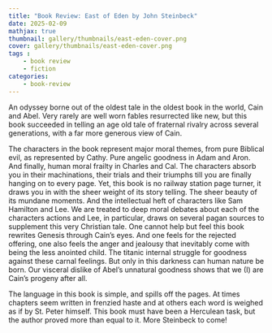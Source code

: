 ```yaml
---
title: "Book Review: East of Eden by John Steinbeck"
date: 2025-02-09
mathjax: true
thumbnail: gallery/thumbnails/east-eden-cover.png
cover: gallery/thumbnails/east-eden-cover.png
tags : 
    - book review
    - fiction
categories:
    - book-review
---
```



An odyssey borne out of the oldest tale in the oldest book in the world, Cain and Abel. Very rarely are well worn fables resurrected like new, but this book succeeded in telling an age old tale of fraternal rivalry across several generations, with a far more generous view of Cain. 

The characters in the book represent major moral themes, from pure Biblical evil, as represented by Cathy. Pure angelic goodness in Adam and Aron. And finally, human moral frailty in Charles and Cal. The characters absorb you in their machinations, their trials and their triumphs till you are finally hanging on to every page. Yet, this book is no railway station page turner, it draws you in with the sheer weight of its story telling. The sheer beauty of its mundane moments. And the intellectual heft of characters like Sam Hamilton and Lee. We are treated to deep moral debates about each of the characters actions and Lee, in particular, draws on several pagan sources to supplement this very Christian tale. One cannot help but feel this book rewrites Genesis through Cain’s eyes. And one feels for the rejected offering, one also feels the anger and jealousy that inevitably come with being the less anointed child. The titanic internal struggle for goodness against these carnal feelings. But only in this darkness can human nature be born. Our visceral dislike of Abel’s unnatural goodness shows that we (I) are Cain’s progeny after all. 

The language in this book is simple, and spills off the pages. At times chapters seem written in frenzied haste and at others each word is weighed as if by St. Peter himself. This book must have been a Herculean task, but the author proved more than equal to it. More Steinbeck to come!